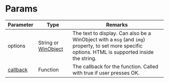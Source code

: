 # Params

| Parameter               | Type                                                                                                                        | Remarks                                                                                                                                            |
| ----------------------- | --------------------------------------------------------------------------------------------------------------------------- | -------------------------------------------------------------------------------------------------------------------------------------------------- |
| options                 | String or [WinObject](https://github.com/its-pablo/windows93-docs/blob/main/dialog/alert/params/broken-reference/README.md) | The text to display. Can also be a WinObject with a `msg` (and `img`) property, to set more specific options. HTML is supported inside the string. |
| [callback](callback.md) | Function                                                                                                                    | The callback for the function. Called with true if user presses OK.                                                                                |
